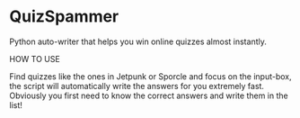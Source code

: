 # QuizSpammer
Python auto-writer that helps you win online quizzes almost instantly.

HOW TO USE

Find quizzes like the ones in Jetpunk or Sporcle and focus on the input-box, the script will automatically write the answers for you extremely fast. 
Obviously you first need to know the correct answers and write them in the list!

